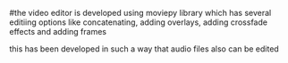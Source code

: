 #the video editor is developed using moviepy library which has several editiing options like concatenating, 
adding overlays, adding crossfade effects and adding frames

this has been developed in such a way that audio files also can be edited
